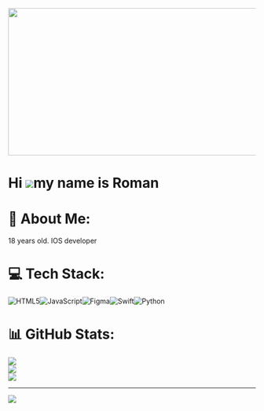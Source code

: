 <div align="center">
  <img height="300" width="600" src="https://www.photofunky.net/output/image/e/6/1/7/e61752/photofunky.gif"  />
</div>


# Hi ![](https://user-images.githubusercontent.com/18350557/176309783-0785949b-9127-417c-8b55-ab5a4333674e.gif)my name is Roman


# 💫 About Me:
18 years old. IOS developer


# 💻 Tech Stack:
![HTML5](https://img.shields.io/badge/html5-%23E34F26.svg?style=for-the-badge&logo=html5&logoColor=white)![JavaScript](https://img.shields.io/badge/javascript-%23323330.svg?style=for-the-badge&logo=javascript&logoColor=%23F7DF1E)![Figma](https://img.shields.io/badge/figma-%23F24E1E.svg?style=for-the-badge&logo=figma&logoColor=white)![Swift](https://img.shields.io/badge/swift-F54A2A?style=for-the-badge&logo=swift&logoColor=white)![Python](https://img.shields.io/badge/python-3670A0?style=for-the-badge&logo=python&logoColor=ffdd54)
# 📊 GitHub Stats:
![](https://github-readme-stats.vercel.app/api?username=fiato0&theme=dark&hide_border=false&include_all_commits=false&count_private=false)<br/>
![](https://nirzak-streak-stats.vercel.app/?user=fiato0&theme=dark&hide_border=false)<br/>
![](https://github-readme-stats.vercel.app/api/top-langs/?username=fiato0&theme=dark&hide_border=false&include_all_commits=false&count_private=false&layout=compact)

---
[![](https://visitcount.itsvg.in/api?id=fiato0&icon=0&color=0)](https://visitcount.itsvg.in)

<!-- Proudly created with GPRM ( https://gprm.itsvg.in ) -->
